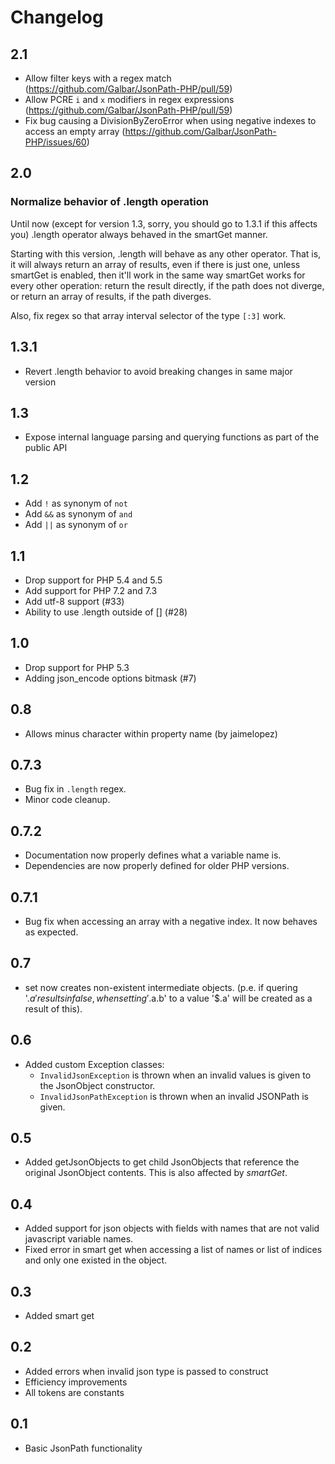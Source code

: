 Changelog
=========

2.1
---

* Allow filter keys with a regex match
  (https://github.com/Galbar/JsonPath-PHP/pull/59)
* Allow PCRE `i` and `x` modifiers in regex expressions
  (https://github.com/Galbar/JsonPath-PHP/pull/59)
* Fix bug causing a DivisionByZeroError when using negative indexes to access
  an empty array (https://github.com/Galbar/JsonPath-PHP/issues/60)

2.0
---
### Normalize behavior of .length operation

Until now (except for version 1.3, sorry, you should go to 1.3.1 if this
affects you) .length operator always behaved in the smartGet manner.

Starting with this version, .length will behave as any other operator. That is,
it will always return an array of results, even if there is just one, unless
smartGet is enabled, then it'll work in the same way smartGet works for every
other operation: return the result directly, if the path does not diverge, or
return an array of results, if the path diverges.

Also, fix regex so that array interval selector of the type `[:3]` work.


1.3.1
-----
* Revert .length behavior to avoid breaking changes in same major version

1.3
---
* Expose internal language parsing and querying functions as part of the public
  API

1.2
---
* Add `!` as synonym of `not`
* Add `&&` as synonym of `and`
* Add `||` as synonym of `or`

1.1
---
* Drop support for PHP 5.4 and 5.5
* Add support for PHP 7.2 and 7.3
* Add utf-8 support (#33)
* Ability to use .length outside of [] (#28)

1.0
---
* Drop support for PHP 5.3
* Adding json\_encode options bitmask (#7)

0.8
---
* Allows minus character within property name (by jaimelopez)

0.7.3
-----
* Bug fix in `.length` regex.
* Minor code cleanup.

0.7.2
-----
* Documentation now properly defines what a variable name is.
* Dependencies are now properly defined for older PHP versions.

0.7.1
-----
* Bug fix when accessing an array with a negative index. It now behaves as
  expected.

0.7
---
* set now creates non-existent intermediate objects. 
(p.e. if quering '$.a' results in false, when setting 
'$.a.b' to a value '$.a' will be created as a result of this).

0.6
---
* Added custom Exception classes:
    * `InvalidJsonException` is thrown when an invalid values is given to the 
    JsonObject constructor.
    * `InvalidJsonPathException` is thrown when an invalid JSONPath is given.

0.5
---
* Added getJsonObjects to get child JsonObjects that reference the original
  JsonObject contents. 
This is also affected by _smartGet_.

0.4
---
* Added support for json objects with fields with names that are not valid
  javascript variable names.
* Fixed error in smart get when accessing a list of names or list of indices
  and only one existed in the object.

0.3
---
* Added smart get

0.2
---
* Added errors when invalid json type is passed to construct
* Efficiency improvements
* All tokens are constants

0.1
---
* Basic JsonPath functionality

